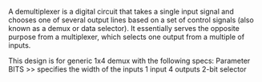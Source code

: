 A demultiplexer is a digital circuit that takes a single input signal and chooses one of several output lines based on a set of control signals (also known as a demux or data selector). It essentially serves the opposite purpose from a multiplexer, which selects one output from a multiple of inputs.

This design is for generic 1x4 demux with the following specs:
Parameter BITS >> specifies the width of the inputs
1 input
4 outputs
2-bit selector

